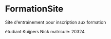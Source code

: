 # FormationSite
Site d'entrainement pour inscription aux formation

étudiant:Kuijpers Nick
matricule: 20324
